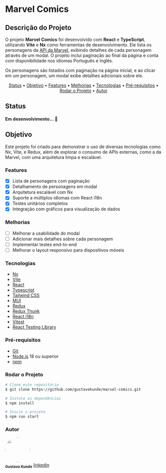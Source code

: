 # Marvel Comics

## Descrição do Projeto

<p>O projeto <strong>Marvel Comics</strong> foi desenvolvido com <strong>React</strong> e <strong>TypeScript</strong>, utilizando <strong>Vite</strong> e <strong>Nx</strong> como ferramentas de desenvolvimento. Ele lista os personagens da <a href="https://developer.marvel.com" target="_blank">API da Marvel</a>, exibindo detalhes de cada personagem através de um modal. O projeto inclui paginação ao final da página e conta com disponibilidade nos idiomas Português e Inglês.</p>

<p>Os personagens são listados com paginação na página inicial, e ao clicar em um personagem, um modal exibe detalhes adicionais sobre ele.</p>

<p align="center">
 <a href="#status">Status</a> •
 <a href="#objetivo">Objetivo</a> • 
 <a href="#features">Features</a> • 
 <a href="#melhorias">Melhorias</a> • 
 <a href="#tecnologias">Tecnologias</a> • 
 <a href="#pré-requisitos">Pré-requisitos</a> • 
 <a href="#rodar-o-projeto">Rodar o Projeto</a> • 
 <a href="#autor">Autor</a>
</p>

## Status

<h4>Em desenvolvimento... 🚀</h4>

## Objetivo

<p>Este projeto foi criado para demonstrar o uso de diversas tecnologias como Nx, Vite, e Redux, além de explorar o consumo de APIs externas, como a da Marvel, com uma arquitetura limpa e escalável.</p>

### Features

- [x] Lista de personagens com paginação
- [x] Detalhamento de personagens em modal
- [x] Arquitetura escalável com Nx
- [x] Suporte a múltiplos idiomas com React i18n
- [x] Testes unitários completos
- [x] Integração com gráficos para visualização de dados

### Melhorias

- [ ] Melhorar a usabilidade do modal
- [ ] Adicionar mais detalhes sobre cada personagem
- [ ] Implementar testes end-to-end
- [ ] Melhorar o layout responsivo para dispositivos móveis

### Tecnologias

- [Nx](https://nx.dev/)
- [Vite](https://vitejs.dev/)
- [React](https://reactjs.org/)
- [Typescript](https://www.typescriptlang.org/)
- [Tailwind CSS](https://tailwindcss.com/)
- [MUI](https://mui.com/)
- [Redux](https://redux.js.org/)
- [Redux Thunk](https://github.com/reduxjs/redux-thunk)
- [React i18n](https://react.i18next.com/)
- [Vitest](https://vitest.dev/)
- [React Testing Library](https://testing-library.com/docs/react-testing-library/intro/)

### Pré-requisitos

- [Git](https://git-scm.com)
- [Node.js](https://nodejs.org/en/) 18 ou superior
- [npm](https://www.npmjs.com/)

### Rodar o Projeto

```bash
# Clone este repositório
$ git clone https://github.com/gustavokunde/marvel-comics.git

# Instale as dependências
$ npm install

# Inicie o projeto
$ npm run start
```

### Autor

<img style="border-radius: 50%;" src="https://avatars.githubusercontent.com/u/51379380?v=4" width="80px;" alt=""/> <br /> <sub><b>Gustavo Kunde</b></sub>
[linkedin](https://www.linkedin.com/in/gustavokunde/)
